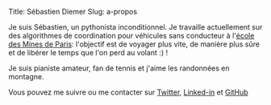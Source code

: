 Title: Sébastien Diemer
Slug: a-propos

Je suis Sébastien, un pythonista inconditionnel. Je travaille actuellement sur des algorithmes de coordination pour véhicules sans conducteur à l'[école des Mines de Paris](http://www.mines-paristech.fr): l'objectif est de voyager plus vite, de manière plus sûre et de libérer le temps que l'on perd au volant :) !

Je suis pianiste amateur, fan de tennis et j'aime les randonnées en montagne.

Vous pouvez me suivre ou me contacter sur [Twitter](https://twitter.com/DiemerSebastien), [Linked-in](https://www.linkedin.com/in/sdiemer) et [GitHub](https://github.com/sebdiem)

